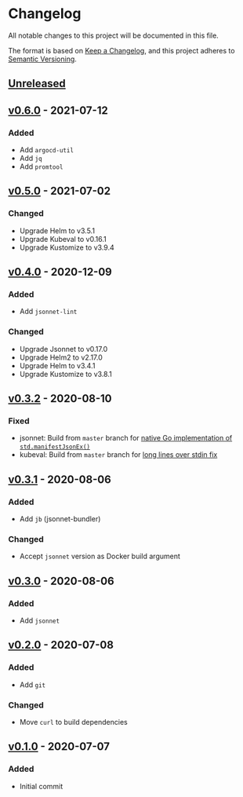 # Changelog
All notable changes to this project will be documented in this file.

The format is based on [Keep a Changelog](https://keepachangelog.com/en/1.0.0/),
and this project adheres to [Semantic Versioning](https://semver.org/spec/v2.0.0.html).

## [Unreleased]
## [v0.6.0] - 2021-07-12
### Added
- Add `argocd-util`
- Add `jq`
- Add `promtool`

## [v0.5.0] - 2021-07-02
### Changed
- Upgrade Helm to v3.5.1
- Upgrade Kubeval to v0.16.1
- Upgrade Kustomize to v3.9.4

## [v0.4.0] - 2020-12-09
### Added
- Add `jsonnet-lint`

### Changed
- Upgrade Jsonnet to v0.17.0
- Upgrade Helm2 to v2.17.0
- Upgrade Helm to v3.4.1
- Upgrade Kustomize to v3.8.1

## [v0.3.2] - 2020-08-10
### Fixed
- jsonnet: Build from `master` branch for [native Go implementation of `std.manifestJsonEx()`](https://github.com/google/go-jsonnet/pull/422)
- kubeval: Build from `master` branch for [long lines over stdin fix](https://github.com/instrumenta/kubeval/pull/220)

## [v0.3.1] - 2020-08-06
### Added
- Add `jb` (jsonnet-bundler)

### Changed
- Accept `jsonnet` version as Docker build argument

## [v0.3.0] - 2020-08-06
### Added
- Add `jsonnet`

## [v0.2.0] - 2020-07-08
### Added
- Add `git`

### Changed
- Move `curl` to build dependencies

## [v0.1.0] - 2020-07-07
### Added
- Initial commit

[Unreleased]: https://github.com/PaytmLabs/docker-kubernetes-ci/compare/v0.6.0...HEAD
[v0.6.0]: https://github.com/PaytmLabs/docker-kubernetes-ci/compare/v0.5.0...v0.6.0
[v0.5.0]: https://github.com/PaytmLabs/docker-kubernetes-ci/compare/v0.4.0...v0.5.0
[v0.4.0]: https://github.com/PaytmLabs/docker-kubernetes-ci/compare/v0.3.2...v0.4.0
[v0.3.2]: https://github.com/PaytmLabs/docker-kubernetes-ci/compare/v0.3.1...v0.3.2
[v0.3.1]: https://github.com/PaytmLabs/docker-kubernetes-ci/compare/v0.3.0...v0.3.1
[v0.3.0]: https://github.com/PaytmLabs/docker-kubernetes-ci/compare/v0.2.0...v0.3.0
[v0.2.0]: https://github.com/PaytmLabs/docker-kubernetes-ci/compare/v0.1.0...v0.2.0
[v0.1.0]: https://github.com/PaytmLabs/docker-kubernetes-ci/releases/tag/v0.1.0

